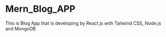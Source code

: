 # Mern_Blog_APP
This is Blog App that is developing by React.js with Tailwind CSS, Node.js and MongoDB

